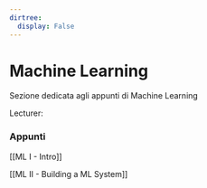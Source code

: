 ```yaml
---
dirtree:
  display: False
---
```


# Machine Learning

Sezione dedicata agli appunti di Machine Learning

Lecturer: 

### Appunti

[[ML I - Intro]]

[[ML II - Building a ML System]]
